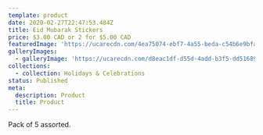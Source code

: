 ```yaml
---
template: product
date: 2020-02-27T22:47:53.484Z
title: Eid Mubarak Stickers
price: $3.00 CAD or 2 for $5.00 CAD
featuredImage: 'https://ucarecdn.com/4ea75074-ebf7-4a55-beda-c54b6e9bfa0b/'
galleryImages:
  - galleryImage: 'https://ucarecdn.com/d8eac1df-d55d-4add-b3f5-dd5168951572/'
collections:
  - collection: Holidays & Celebrations
status: Published
meta:
  description: Product
  title: Product
---
```

Pack of 5 assorted.
